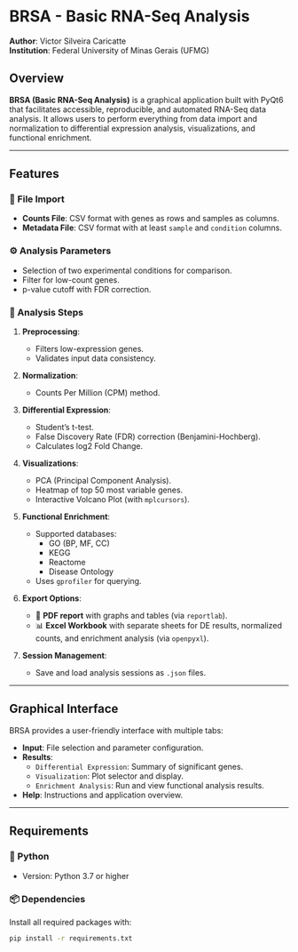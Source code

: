 # BRSA - Basic RNA-Seq Analysis

**Author**: Victor Silveira Caricatte  
**Institution**: Federal University of Minas Gerais (UFMG)

## Overview

**BRSA (Basic RNA-Seq Analysis)** is a graphical application built with PyQt6 that facilitates accessible, reproducible, and automated RNA-Seq data analysis. It allows users to perform everything from data import and normalization to differential expression analysis, visualizations, and functional enrichment.

---

## Features

### 📂 File Import
- **Counts File**: CSV format with genes as rows and samples as columns.
- **Metadata File**: CSV format with at least `sample` and `condition` columns.

### ⚙️ Analysis Parameters
- Selection of two experimental conditions for comparison.
- Filter for low-count genes.
- p-value cutoff with FDR correction.

### 🔬 Analysis Steps

1. **Preprocessing**:
   - Filters low-expression genes.
   - Validates input data consistency.

2. **Normalization**:
   - Counts Per Million (CPM) method.

3. **Differential Expression**:
   - Student’s t-test.
   - False Discovery Rate (FDR) correction (Benjamini-Hochberg).
   - Calculates log2 Fold Change.

4. **Visualizations**:
   - PCA (Principal Component Analysis).
   - Heatmap of top 50 most variable genes.
   - Interactive Volcano Plot (with `mplcursors`).

5. **Functional Enrichment**:
   - Supported databases:
     - GO (BP, MF, CC)
     - KEGG
     - Reactome
     - Disease Ontology
   - Uses `gprofiler` for querying.

6. **Export Options**:
   - 📄 **PDF report** with graphs and tables (via `reportlab`).
   - 📊 **Excel Workbook** with separate sheets for DE results, normalized counts, and enrichment analysis (via `openpyxl`).

7. **Session Management**:
   - Save and load analysis sessions as `.json` files.

---

## Graphical Interface

BRSA provides a user-friendly interface with multiple tabs:

- **Input**: File selection and parameter configuration.
- **Results**:
  - `Differential Expression`: Summary of significant genes.
  - `Visualization`: Plot selector and display.
  - `Enrichment Analysis`: Run and view functional analysis results.
- **Help**: Instructions and application overview.

---

## Requirements

### 🐍 Python
- Version: Python 3.7 or higher

### 📦 Dependencies

Install all required packages with:

```bash
pip install -r requirements.txt
